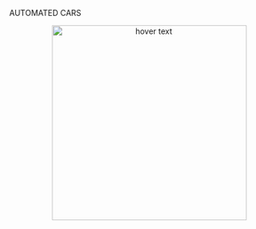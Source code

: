 AUTOMATED CARS

<p align="center">
  <img src="![edge](https://user-images.githubusercontent.com/67842238/103203526-1b8b7100-491b-11eb-99d7-a460412ba8d7.PNG)" width="350" title="hover text">
</p>